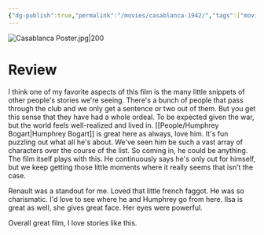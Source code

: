 ```yaml
---
{"dg-publish":true,"permalink":"/movies/casablanca-1942/","tags":["movies"],"created":"2024-06-18","updated":"2025-01-10"}
---
```



![Casablanca Poster.jpg|200](/img/user/_sys/Attachments/Casablanca%20Poster.jpg)

# Review

I think one of my favorite aspects of this film is the many little snippets of other people's stories we're seeing. There's a bunch of people that pass through the club and we only get a sentence or two out of them. But you get this sense that they have had a whole ordeal. To be expected given the war, but the world feels well-realized and lived in. [[People/Humphrey Bogart\|Humphrey Bogart]] is great here as always, love him. It's fun puzzling out what all he's about. We've seen him be such a vast array of characters over the course of the list. So coming in, he could be anything. The film itself plays with this. He continuously says he's only out for himself, but we keep getting those little moments where it really seems that isn't the case.

Renault was a standout for me. Loved that little french faggot. He was so charismatic. I'd love to see where he and Humphrey go from here. Ilsa is great as well, she gives great face. Her eyes were powerful.

Overall great film, I love stories like this.
